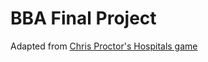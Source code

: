 # BBA Final Project
Adapted from [Chris Proctor's Hospitals game](https://github.com/cproctor/hospitals)
